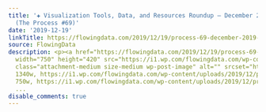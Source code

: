 ```yaml
---
title: '✚ Visualization Tools, Data, and Resources Roundup – December 2019 Roundup
  (The Process #69)'
date: '2019-12-19'
linkTitle: https://flowingdata.com/2019/12/19/process-69-december-2019-roundup/
source: FlowingData
description: <p><a href="https://flowingdata.com/2019/12/19/process-69-december-2019-roundup/"><img
  width="750" height="420" src="https://i1.wp.com/flowingdata.com/wp-content/uploads/2019/12/process-69-featured.png?fit=750%2C420&amp;ssl=1"
  class="attachment-medium size-medium wp-post-image" alt="" srcset="https://i1.wp.com/flowingdata.com/wp-content/uploads/2019/12/process-69-featured.png?w=1340&amp;ssl=1
  1340w, https://i1.wp.com/flowingdata.com/wp-content/uploads/2019/12/process-69-featured.png?resize=750%2C420&amp;ssl=1
  750w, https://i1.wp.com/flowingdata.com/wp-content/uploads/2019/12/process-69-feature
  ...
disable_comments: true
---
```

<p><a href="https://flowingdata.com/2019/12/19/process-69-december-2019-roundup/"><img width="750" height="420" src="https://i1.wp.com/flowingdata.com/wp-content/uploads/2019/12/process-69-featured.png?fit=750%2C420&amp;ssl=1" class="attachment-medium size-medium wp-post-image" alt="" srcset="https://i1.wp.com/flowingdata.com/wp-content/uploads/2019/12/process-69-featured.png?w=1340&amp;ssl=1 1340w, https://i1.wp.com/flowingdata.com/wp-content/uploads/2019/12/process-69-featured.png?resize=750%2C420&amp;ssl=1 750w, https://i1.wp.com/flowingdata.com/wp-content/uploads/2019/12/process-69-feature ...